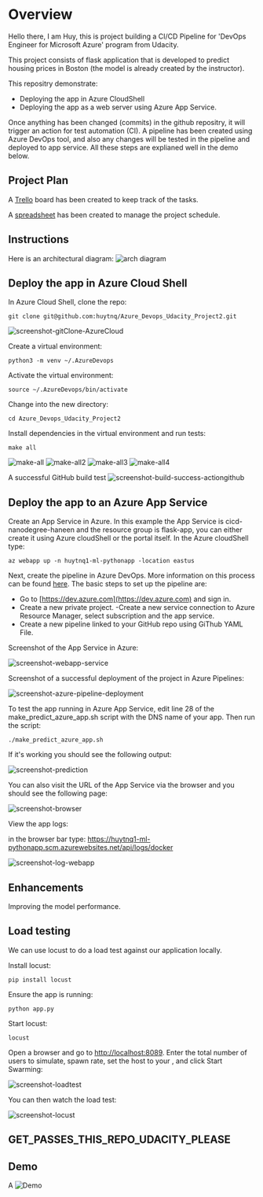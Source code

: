 # Overview

Hello there, I am Huy, this is project building a CI/CD Pipeline for 'DevOps Engineer for Microsoft Azure' program from Udacity.

This project consists of flask application that is developed to predict housing prices in Boston (the model is already created by the instructor). 

This repositry demonstrate:
- Deploying the app in Azure CloudShell
- Deploying the app as a web server using Azure App Service.

Once anything has been changed (commits) in the github repositry, it will trigger an action for test automation (CI). A pipeline has been created using Azure DevOps tool, and also any changes will be tested in the pipeline and deployed to app service. All these steps are explianed well in the demo below. 
 

## Project Plan

A [Trello](https://trello.com/b/CSY4dyDy/building-a-ci-cd-pipeline-udacity) board has been created to keep track of the tasks.

A [spreadsheet](project-schedule-h.xlsx) has been created to manage the project schedule.

## Instructions

Here is an architectural diagram:
![arch diagram](https://raw.githubusercontent.com/huytnq/Azure_Devops_Udacity_Project2/main/Screenshot/ArchitechturalDiagram.PNG)

## Deploy the app in Azure Cloud Shell

In Azure Cloud Shell, clone the repo:
```
git clone git@github.com:huytnq/Azure_Devops_Udacity_Project2.git
```
![screenshot-gitClone-AzureCloud](https://raw.githubusercontent.com/huytnq/Azure_Devops_Udacity_Project2/main/Screenshot/Clone_Project.PNG)

Create a virtual environment:
```
python3 -m venv ~/.AzureDevops
```

Activate the virtual environment:
```
source ~/.AzureDevops/bin/activate
```

Change into the new directory:
```
cd Azure_Devops_Udacity_Project2
```

Install dependencies in the virtual environment and run tests:
```
make all
```
![make-all](https://raw.githubusercontent.com/huytnq/Azure_Devops_Udacity_Project2/main/Screenshot/Make_All.PNG)
![make-all2](https://raw.githubusercontent.com/huytnq/Azure_Devops_Udacity_Project2/main/Screenshot/Make_All2.PNG)
![make-all3](https://raw.githubusercontent.com/huytnq/Azure_Devops_Udacity_Project2/main/Screenshot/Make_All3.PNG)
![make-all4](https://raw.githubusercontent.com/huytnq/Azure_Devops_Udacity_Project2/main/Screenshot/Make_All4.PNG)

A successful GitHub build test 
![screenshot-build-success-actiongithub](https://raw.githubusercontent.com/huytnq/Azure_Devops_Udacity_Project2/main/Screenshot/Github_CI_Build.PNG)

## Deploy the app to an Azure App Service

Create an App Service in Azure. In this example the App Service is cicd-nanodegree-haneen and the resource group is flask-app, you can either create it using Azure cloudShell or the portal itself.
In the Azure cloudShell type:

```
az webapp up -n huytnq1-ml-pythonapp -location eastus
```

Next, create the pipeline in Azure DevOps. More information on this process can be found [here](https://docs.microsoft.com/en-us/azure/devops/pipelines/ecosystems/python-webapp?view=azure-devops&WT.mc_id=udacity_learn-wwl). The basic steps to set up the pipeline are:

- Go to [https://dev.azure.com](https://dev.azure.com) and sign in.
- Create a new private project.
-Create a new service connection to Azure Resource Manager, select subscription and the app service.
- Create a new pipeline linked to your GitHub repo using GiThub YAML File.

Screenshot of the App Service in Azure:

![screenshot-webapp-service](https://raw.githubusercontent.com/huytnq/Azure_Devops_Udacity_Project2/main/Screenshot/App_Service.PNG)

Screenshot of a successful deployment of the project in Azure Pipelines:

![screenshot-azure-pipeline-deployment](https://raw.githubusercontent.com/huytnq/Azure_Devops_Udacity_Project2/main/Screenshot/Azure_Pipelines.PNG)

To test the app running in Azure App Service, edit line 28 of the make_predict_azure_app.sh script with the DNS name of your app. Then run the script:
```
./make_predict_azure_app.sh 
```

If it's working you should see the following output:

![screenshot-prediction](https://raw.githubusercontent.com/huytnq/Azure_Devops_Udacity_Project2/main/Screenshot/Make_Predict.PNG)

You can also visit the URL of the App Service via the browser and you should see the following page:

![screenshot-browser](https://raw.githubusercontent.com/huytnq/Azure_Devops_Udacity_Project2/main/Screenshot/App_Service_URL.PNG)

View the app logs:

in the browser bar type: https://huytnq1-ml-pythonapp.scm.azurewebsites.net/api/logs/docker


![screenshot-log-webapp](https://raw.githubusercontent.com/huytnq/Azure_Devops_Udacity_Project2/main/Screenshot/App_Logs.PNG)


> 

## Enhancements
Improving the model performance.

## Load testing

We can use locust to do a load test against our application locally. 

Install locust:
```
pip install locust
```
Ensure the app is running:
```
python app.py
```

Start locust:
```
locust
```
Open a browser and go to [http://localhost:8089](http://localhost:8089). Enter the total number of users to simulate, spawn rate, set the host to your <app-service>, and click Start Swarming:

![screenshot-loadtest](https://raw.githubusercontent.com/huytnq/Azure_Devops_Udacity_Project2/main/Screenshot/Lotus_Config.PNG)

You can then watch the load test:

![screenshot-locust](https://raw.githubusercontent.com/huytnq/Azure_Devops_Udacity_Project2/main/Screenshot/Lotus_Load_Test.PNG)

## GET_PASSES_THIS_REPO_UDACITY_PLEASE 
## Demo 

A ![Demo](https://www.youtube.com/watch?v=s3KX6pqJj8A&ab_channel=HuyTNQ)



